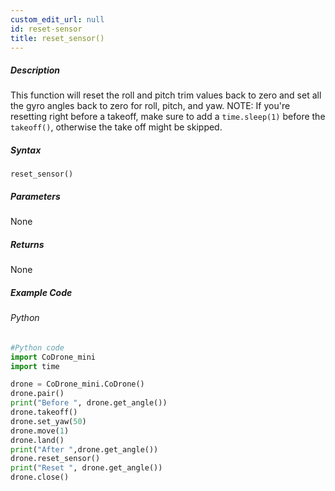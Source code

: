 ```yaml
---
custom_edit_url: null
id: reset-sensor
title: reset_sensor()
---
```


##### Description

This function will reset the roll and pitch trim values back to zero and set all the gyro angles back to zero for roll, pitch, and yaw. NOTE: If you're resetting right before a takeoff, make sure to add a ```time.sleep(1)``` before the ```takeoff()```,  otherwise the take off might be skipped.


##### Syntax

```reset_sensor()```


##### Parameters
None

##### Returns

None

##### Example Code
###### Python
```python
#Python code
import CoDrone_mini
import time

drone = CoDrone_mini.CoDrone()
drone.pair()
print("Before ", drone.get_angle())
drone.takeoff()
drone.set_yaw(50)
drone.move(1)
drone.land()
print("After ",drone.get_angle())
drone.reset_sensor() 
print("Reset ", drone.get_angle())
drone.close()
```